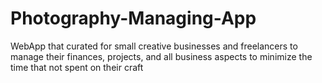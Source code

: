 # Photography-Managing-App
WebApp that curated for small creative businesses and freelancers to manage their finances, projects, and all business aspects to minimize the time that not spent on their craft
